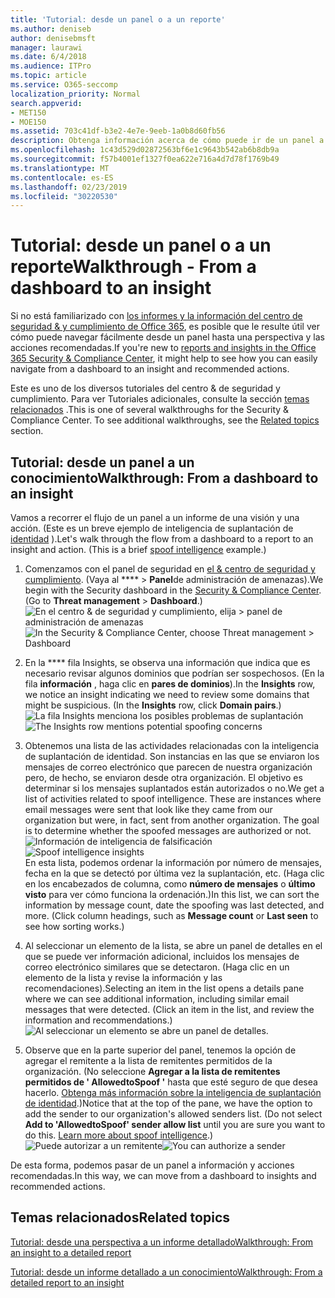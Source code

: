 ```yaml
---
title: 'Tutorial: desde un panel o a un reporte'
ms.author: deniseb
author: denisebmsft
manager: laurawi
ms.date: 6/4/2018
ms.audience: ITPro
ms.topic: article
ms.service: O365-seccomp
localization_priority: Normal
search.appverid:
- MET150
- MOE150
ms.assetid: 703c41df-b3e2-4e7e-9eeb-1a0b8d60fb56
description: Obtenga información acerca de cómo puede ir de un panel a un conocimiento de las acciones recomendadas en el centro de seguridad &amp; y cumplimiento.
ms.openlocfilehash: 1c43d529d02872563bf6e1c9643b542ab6b8db9a
ms.sourcegitcommit: f57b4001ef1327f0ea622e716a4d7d78f1769b49
ms.translationtype: MT
ms.contentlocale: es-ES
ms.lasthandoff: 02/23/2019
ms.locfileid: "30220530"
---
```

# <a name="walkthrough---from-a-dashboard-to-an-insight"></a><span data-ttu-id="0173c-103">Tutorial: desde un panel o a un reporte</span><span class="sxs-lookup"><span data-stu-id="0173c-103">Walkthrough - From a dashboard to an insight</span></span>

<span data-ttu-id="0173c-104">Si no está familiarizado con [los informes y la información del centro de seguridad &amp; y cumplimiento de Office 365](reports-and-insights-in-security-and-compliance.md), es posible que le resulte útil ver cómo puede navegar fácilmente desde un panel hasta una perspectiva y las acciones recomendadas.</span><span class="sxs-lookup"><span data-stu-id="0173c-104">If you're new to [reports and insights in the Office 365 Security &amp; Compliance Center](reports-and-insights-in-security-and-compliance.md), it might help to see how you can easily navigate from a dashboard to an insight and recommended actions.</span></span> 
  
<span data-ttu-id="0173c-p101">Este es uno de los diversos tutoriales del centro &amp; de seguridad y cumplimiento. Para ver Tutoriales adicionales, consulte la sección [temas relacionados](#related-topics) .</span><span class="sxs-lookup"><span data-stu-id="0173c-p101">This is one of several walkthroughs for the Security &amp; Compliance Center. To see additional walkthroughs, see the [Related topics](#related-topics) section.</span></span> 
  
## <a name="walkthrough-from-a-dashboard-to-an-insight"></a><span data-ttu-id="0173c-107">Tutorial: desde un panel a un conocimiento</span><span class="sxs-lookup"><span data-stu-id="0173c-107">Walkthrough: From a dashboard to an insight</span></span>

<span data-ttu-id="0173c-p102">Vamos a recorrer el flujo de un panel a un informe de una visión y una acción. (Este es un breve ejemplo de inteligencia de suplantación de [identidad](learn-about-spoof-intelligence.md) ).</span><span class="sxs-lookup"><span data-stu-id="0173c-p102">Let's walk through the flow from a dashboard to a report to an insight and action. (This is a brief [spoof intelligence](learn-about-spoof-intelligence.md) example.)</span></span> 
  
1. <span data-ttu-id="0173c-p103">Comenzamos con el panel de seguridad en [el &amp; centro de seguridad y cumplimiento](https://protection.office.com). (Vaya al \*\*\*\* \> **Panel**de administración de amenazas).</span><span class="sxs-lookup"><span data-stu-id="0173c-p103">We begin with the Security dashboard in the [Security &amp; Compliance Center](https://protection.office.com). (Go to **Threat management** \> **Dashboard**.)</span></span><br><span data-ttu-id="0173c-112">![En el centro &amp; de seguridad y cumplimiento, elija \> panel de administración de amenazas](media/05a38660-eb13-4960-a266-11809c453d95.png)</span><span class="sxs-lookup"><span data-stu-id="0173c-112">![In the Security &amp; Compliance Center, choose Threat management \> Dashboard](media/05a38660-eb13-4960-a266-11809c453d95.png)</span></span><br>
  
2. <span data-ttu-id="0173c-p104">En la \*\*\*\* fila Insights, se observa una información que indica que es necesario revisar algunos dominios que podrían ser sospechosos. (En la fila **información** , haga clic en **pares de dominios**).</span><span class="sxs-lookup"><span data-stu-id="0173c-p104">In the **Insights** row, we notice an insight indicating we need to review some domains that might be suspicious. (In the **Insights** row, click **Domain pairs**.)</span></span><br><span data-ttu-id="0173c-115">![La fila Insights menciona los posibles problemas de suplantación](media/dd1d0cb3-3201-45d7-b41d-18a0944fe85d.png)</span><span class="sxs-lookup"><span data-stu-id="0173c-115">![The Insights row mentions potential spoofing concerns](media/dd1d0cb3-3201-45d7-b41d-18a0944fe85d.png)</span></span><br>
  
3. <span data-ttu-id="0173c-p105">Obtenemos una lista de las actividades relacionadas con la inteligencia de suplantación de identidad. Son instancias en las que se enviaron los mensajes de correo electrónico que parecen de nuestra organización pero, de hecho, se enviaron desde otra organización. El objetivo es determinar si los mensajes suplantados están autorizados o no.</span><span class="sxs-lookup"><span data-stu-id="0173c-p105">We get a list of activities related to spoof intelligence. These are instances where email messages were sent that look like they came from our organization but were, in fact, sent from another organization. The goal is to determine whether the spoofed messages are authorized or not.</span></span><br><span data-ttu-id="0173c-119">![Información de inteligencia de falsificación](media/a2e2b4fd-0c1e-499f-8401-cf3089da82fa.png)</span><span class="sxs-lookup"><span data-stu-id="0173c-119">![Spoof intelligence insights](media/a2e2b4fd-0c1e-499f-8401-cf3089da82fa.png)</span></span><br><span data-ttu-id="0173c-p106">En esta lista, podemos ordenar la información por número de mensajes, fecha en la que se detectó por última vez la suplantación, etc. (Haga clic en los encabezados de columna, como **número de mensajes** o **último visto** para ver cómo funciona la ordenación.)</span><span class="sxs-lookup"><span data-stu-id="0173c-p106">In this list, we can sort the information by message count, date the spoofing was last detected, and more. (Click column headings, such as **Message count** or **Last seen** to see how sorting works.)</span></span> 
    
4. <span data-ttu-id="0173c-p107">Al seleccionar un elemento de la lista, se abre un panel de detalles en el que se puede ver información adicional, incluidos los mensajes de correo electrónico similares que se detectaron. (Haga clic en un elemento de la lista y revise la información y las recomendaciones).</span><span class="sxs-lookup"><span data-stu-id="0173c-p107">Selecting an item in the list opens a details pane where we can see additional information, including similar email messages that were detected. (Click an item in the list, and review the information and recommendations.)</span></span><br>![Al seleccionar un elemento se abre un panel de detalles.](media/7ad1faa5-6ca2-474e-a609-eb275e0a8e59.png)<br>
  
5. <span data-ttu-id="0173c-p108">Observe que en la parte superior del panel, tenemos la opción de agregar el remitente a la lista de remitentes permitidos de la organización. (No seleccione **Agregar a la lista de remitentes permitidos de ' AllowedtoSpoof '** hasta que esté seguro de que desea hacerlo. [Obtenga más información sobre la inteligencia de suplantación de identidad](learn-about-spoof-intelligence.md).)</span><span class="sxs-lookup"><span data-stu-id="0173c-p108">Notice that at the top of the pane, we have the option to add the sender to our organization's allowed senders list. (Do not select **Add to 'AllowedtoSpoof' sender allow list** until you are sure you want to do this. [Learn more about spoof intelligence](learn-about-spoof-intelligence.md).)</span></span><br><span data-ttu-id="0173c-128">![Puede autorizar a un remitente](media/caf0c20a-6047-486d-8060-5a229a3de49f.png)</span><span class="sxs-lookup"><span data-stu-id="0173c-128">![You can authorize a sender](media/caf0c20a-6047-486d-8060-5a229a3de49f.png)</span></span>
  
<span data-ttu-id="0173c-129">De esta forma, podemos pasar de un panel a información y acciones recomendadas.</span><span class="sxs-lookup"><span data-stu-id="0173c-129">In this way, we can move from a dashboard to insights and recommended actions.</span></span>
  
## <a name="related-topics"></a><span data-ttu-id="0173c-130">Temas relacionados</span><span class="sxs-lookup"><span data-stu-id="0173c-130">Related topics</span></span>

[<span data-ttu-id="0173c-131">Tutorial: desde una perspectiva a un informe detallado</span><span class="sxs-lookup"><span data-stu-id="0173c-131">Walkthrough: From an insight to a detailed report</span></span>](from-an-insight-to-a-detailed-report.md)
  
[<span data-ttu-id="0173c-132">Tutorial: desde un informe detallado a un conocimiento</span><span class="sxs-lookup"><span data-stu-id="0173c-132">Walkthrough: From a detailed report to an insight</span></span>](from-a-detailed-report-to-an-insight.md)
  

